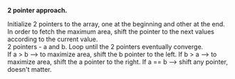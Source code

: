 <strong>2 pointer approach.</strong>

Initialize 2 pointers to the array, one at the beginning and other at the end.<br/>
In order to fetch the maximum area, shift the pointer to the next values according to the current value.
<br/>
2 pointers - a and b. Loop until the 2 pointers eventually converge.<br/>
If a > b --> to maximize area, shift the b pointer to the left.
If b > a --> to maximize area, shift the a pointer to the right.
If a == b --> shift any pointer, doesn't matter.

